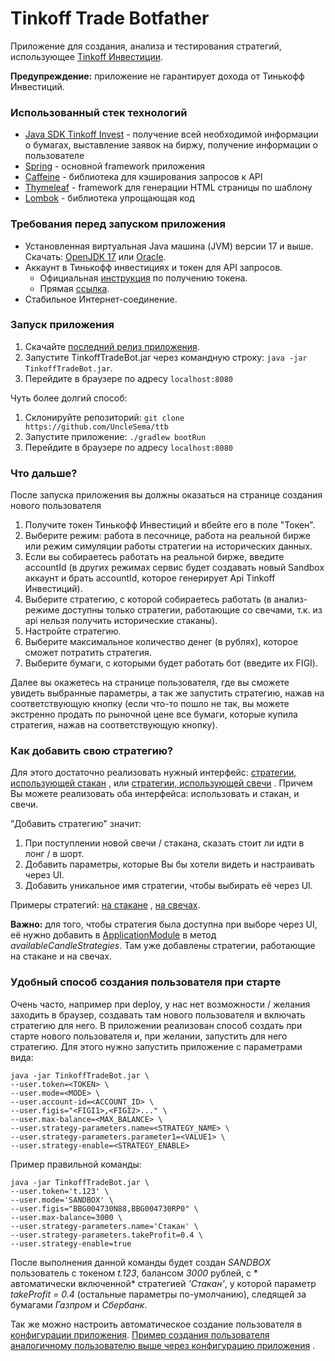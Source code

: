 # Tinkoff Trade Botfather

Приложение для создания, анализа и тестирования стратегий,
использующее [Tinkoff Инвестиции](https://www.tinkoff.ru/invest/).

**Предупреждение:** приложение не гарантирует дохода от Тинькофф Инвестиций.

### Использованный стек технологий

* [Java SDK Tinkoff Invest](https://github.com/Tinkoff/invest-api-java-sdk) - получение всей необходимой информации о
  бумагах,
  выставление заявок на биржу, получение информации о пользователе
* [Spring](https://spring.io/) - основной framework приложения
* [Caffeine](https://github.com/ben-manes/caffeine) - библиотека для кэширования запросов к API
* [Thymeleaf](https://www.thymeleaf.org/) - framework для генерации HTML страницы по шаблону
* [Lombok](https://projectlombok.org/) - библиотека упрощающая код

### Требования перед запуском приложения

* Установленная виртуальная Java машина (JVM) версии 17 и выше.
  Скачать: [OpenJDK 17](https://jdk.java.net/java-se-ri/17)
  или [Oracle](https://www.oracle.com/java/technologies/downloads/).
* Аккаунт в Тинькофф инвестициях и токен для API запросов.
    * Официальная [инструкция](https://tinkoff.github.io/investAPI/token/) по получению токена.
    * Прямая [ссылка](https://www.tinkoff.ru/invest/settings/api/).
* Стабильное Интернет-соединение.

### Запуск приложения

1. Скачайте [последний релиз приложения](https://github.com/UncleSema/ttb/releases).
2. Запустите TinkoffTradeBot.jar через командную строку: `java -jar TinkoffTradeBot.jar`.
3. Перейдите в браузере по адресу `localhost:8080`

Чуть более долгий способ:

1. Склонируйте репозиторий: `git clone https://github.com/UncleSema/ttb`
2. Запустите приложение: `./gradlew bootRun`
3. Перейдите в браузере по адресу `localhost:8080`

### Что дальше?

После запуска приложения вы должны оказаться на странице создания нового пользователя

1. Получите токен Тинькофф Инвестиций и вбейте его в поле "Токен".
2. Выберите режим: работа в песочнице, работа на реальной бирже
   или режим симуляции работы стратегии на исторических данных.
3. Если вы собираетесь работать на реальной бирже, введите accountId (в других режимах сервис будет создавать новый
   Sandbox аккаунт
   и брать accountId, которое генерирует Api Tinkoff Инвестиций).
4. Выберите стратегию, с которой собираетесь работать (в анализ-режиме доступны только стратегии, работающие со свечами,
   т.к. из api нельзя получить исторические стаканы).
5. Настройте стратегию.
6. Выберите максимальное количество денег (в рублях), которое сможет потратить стратегия.
7. Выберите бумаги, с которыми будет работать бот (введите их FIGI).

Далее вы окажетесь на странице пользователя, где вы сможете увидеть выбранные параметры, а так же запустить стратегию,
нажав на соответствующую кнопку (если что-то пошло не так, вы можете экстренно продать по рыночной цене все бумаги,
которые купила стратегия, нажав на соответствующую кнопку).

### Как добавить свою стратегию?

Для этого достаточно реализовать нужный
интерфейс: [стратегии, использующей стакан](https://github.com/UncleSema/ttb/blob/main/src/main/java/ru/unclesema/ttb/strategy/OrderBookStrategy.java)
,
или [стратегии, использующей свечи](https://github.com/UncleSema/ttb/blob/main/src/main/java/ru/unclesema/ttb/strategy/CandleStrategy.java)
.
Причем Вы можете реализовать оба интерфейса: использовать и стакан, и свечи.

"Добавить стратегию" значит:

1. При поступлении новой свечи / стакана, сказать стоит ли идти в лонг / в шорт.
2. Добавить параметры, которые Вы бы хотели видеть и настраивать через UI.
3. Добавить уникальное имя стратегии, чтобы выбирать её через UI.

Примеры
стратегий: [на стакане](https://github.com/UncleSema/ttb/blob/main/src/main/java/ru/unclesema/ttb/strategy/orderbook/OrderBookStrategyImpl.java)
,
[на свечах](https://github.com/UncleSema/ttb/blob/main/src/main/java/ru/unclesema/ttb/strategy/rsi/RsiStrategy.java).

**Важно:** для того, чтобы стратегия была доступна при выборе через UI, её нужно добавить
в [ApplicationModule](https://github.com/UncleSema/ttb/blob/main/src/main/java/ru/unclesema/ttb/ApplicationModule.java)
в метод
*availableCandleStrategies*. Там уже добавлены стратегии, работающие на стакане и на свечах.

### Удобный способ создания пользователя при старте

Очень часто, например при deploy, у нас нет возможности / желания заходить в браузер, создавать там нового пользователя
и включать стратегию для него. В приложении реализован способ создать при старте нового пользователя и, при желании,
запустить
для него стратегию. Для этого нужно запустить приложение с параметрами вида:

```
java -jar TinkoffTradeBot.jar \
--user.token=<TOKEN> \
--user.mode=<MODE> \
--user.account-id=<ACCOUNT_ID> \
--user.figis="<FIGI1>,<FIGI2>..." \
--user.max-balance=<MAX_BALANCE> \
--user.strategy-parameters.name=<STRATEGY_NAME> \
--user.strategy-parameters.parameter1=<VALUE1> \
--user.strategy-enable=<STRATEGY_ENABLE>
```

Пример правильной команды:

```
java -jar TinkoffTradeBot.jar \
--user.token='t.123' \
--user.mode='SANDBOX' \
--user.figis="BBG004730N88,BBG004730RP0" \
--user.max-balance=3000 \
--user.strategy-parameters.name='Стакан' \
--user.strategy-parameters.takeProfit=0.4 \
--user.strategy-enable=true
```

После выполнения данной команды будет создан *SANDBOX* пользователь с токеном *t.123*, балансом *3000* рублей, с *
автоматически
включенной* стратегией *'Стакан'*, у которой параметр *takeProfit = 0.4* (остальные параметры по-умолчанию), следящей за
бумагами *Газпром* и *Сбербанк*.

Так же можно настроить автоматическое создание пользователя
в [конфигурации приложения](https://github.com/UncleSema/ttb/blob/main/src/main/resources/application.yaml).
[Пример создания пользователя аналогичному пользователю выше через конфигурацию приложения](https://github.com/UncleSema/ttb/blob/main/src/main/resources/application.yaml)
.
